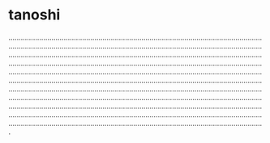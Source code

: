 # tanoshi

.....................................................................................................................................................................................................................................................................................................................................................................................................................................................................................................................................................................................................................................................................................................................................................................................................................................................................................................................................................................................................................................................................................................................................................................................................................................................................................................................................................................................................................